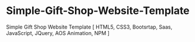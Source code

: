 # Simple-Gift-Shop-Website-Template
Simple Gift Shop Website Template [ HTML5, CSS3, Bootsrtap, Saas, JavaScript, JQuery, AOS Animation, NPM ]
